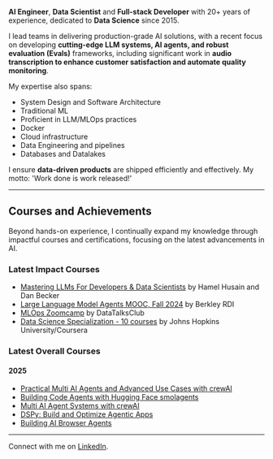 **AI Engineer**, **Data Scientist** and **Full-stack Developer** with 20+ years of experience, dedicated to **Data Science** since 2015.

I lead teams in delivering production-grade AI solutions, with a recent focus on developing **cutting-edge LLM systems, AI agents, and robust evaluation (Evals)** frameworks, including significant work in **audio transcription to enhance customer satisfaction and automate quality monitoring**.

My expertise also spans:
- System Design and Software Architecture
- Traditional ML
- Proficient in LLM/MLOps practices
- Docker
- Cloud infrastructure
- Data Engineering and pipelines
- Databases and Datalakes

I ensure **data-driven products** are shipped efficiently and effectively. My motto: 'Work done is work released!'

---

## Courses and Achievements

Beyond hands-on experience, I continually expand my knowledge through impactful courses and certifications, focusing on the latest advancements in AI.

### Latest Impact Courses

- [Mastering LLMs For Developers & Data Scientists](https://maven.com/parlance-labs/fine-tuning) by Hamel Husain and Dan Becker
- [Large Language Model Agents MOOC, Fall 2024](https://llmagents-learning.org/f24) by Berkley RDI
- [MLOps Zoomcamp](https://github.com/DataTalksClub/mlops-zoomcamp) by DataTalksClub
- [Data Science Specialization - 10 courses](https://www.coursera.org/specializations/jhu-data-science) by Johns Hopkins University/Coursera

### Latest Overall Courses

#### 2025
- [Practical Multi AI Agents and Advanced Use Cases with crewAI](https://www.deeplearning.ai/short-courses/practical-multi-ai-agents-and-advanced-use-cases-with-crewai)
- [Building Code Agents with Hugging Face smolagents](https://www.deeplearning.ai/short-courses/building-code-agents-with-hugging-face-smolagents)
- [Multi AI Agent Systems with crewAI](https://www.deeplearning.ai/short-courses/multi-ai-agent-systems-with-crewai)
- [DSPy: Build and Optimize Agentic Apps](https://www.deeplearning.ai/short-courses/dspy-build-optimize-agentic-apps/)
- [Building AI Browser Agents](https://www.deeplearning.ai/short-courses/building-ai-browser-agents)

---
Connect with me on [LinkedIn](https://www.linkedin.com/in/ibombonato).
